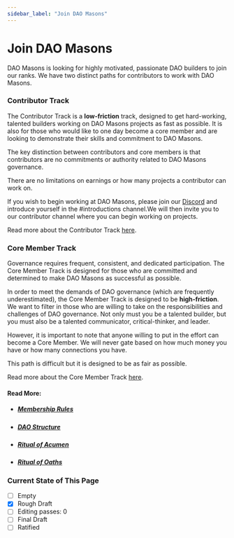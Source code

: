 ```yaml
---
sidebar_label: "Join DAO Masons"
---
```


# Join DAO Masons

DAO Masons is looking for highly motivated, passionate DAO builders to join our ranks. We have two distinct paths for contributors to work with DAO Masons.

### Contributor Track

The Contributor Track is a **low-friction** track, designed to get hard-working, talented builders working on DAO Masons projects as fast as possible. It is also for those who would like to one day become a core member and are looking to demonstrate their skills and commitment to DAO Masons.

The key distinction between contributors and core members is that contributors are no commitments or authority related to DAO Masons governance.

There are no limitations on earnings or how many projects a contributor can work on.

If you wish to begin working at DAO Masons, please join our [Discord](https://discord.gg/zQYhrUB5Hj) and introduce yourself in the #introductions channel.We will then invite you to our contributor channel where you can begin working on projects.

Read more about the Contributor Track [here](/docs/Rules/membership-rules#contributor).

### Core Member Track

Governance requires frequent, consistent, and dedicated participation. The Core Member Track is designed for those who are committed and determined to make DAO Masons as successful as possible.

In order to meet the demands of DAO governance (which are frequently underestimated), the Core Member Track is designed to be **high-friction**. We want to filter in those who are willing to take on the responsibilities and challenges of DAO governance. Not only must you be a talented builder, but you must also be a talented communicator, critical-thinker, and leader.

However, it is important to note that anyone willing to put in the effort can become a Core Member. We will never gate based on how much money you have or how many connections you have.

This path is difficult but it is designed to be as fair as possible.

Read more about the Core Member Track [here](/docs/Rules/membership-rules#core-member).

#### Read More:

- ##### [Membership Rules](/docs/Rules/membership-rules)
- ##### [DAO Structure](/docs/Rules/dao-structure)
- ##### [Ritual of Acumen](/docs/Rituals/ritual-of-acumen)
- ##### [Ritual of Oaths](/docs/Rituals/ritual-of-oaths)

### Current State of This Page

- [ ] Empty
- [x] Rough Draft
- [ ] Editing passes: 0
- [ ] Final Draft
- [ ] Ratified
